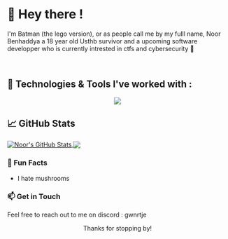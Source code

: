 

<h1 > 👋 Hey there ! </h1>

<p>
  I'm Batman (the lego version), or as people call me by my fulll name, Noor Benhaddya a 18 year old Usthb survivor and a upcoming software developper who is currently intrested in ctfs and cybersecurity 🚀
</p>

<br>

##  🔧 Technologies & Tools I've worked with :
<p align="center">
<img src="https://skillicons.dev/icons?i=git,c,html,css,js,java,tailwind,react,nodejs,materialui,linux,solidity" />


## &#x1f4c8; GitHub Stats

<a href="https://github.com/Nooorrrr/Nooorrrr.git">
  <img align="center" src="https://github-readme-stats.vercel.app/api?username=Nooorrrr&hide_border=true&count_private=true&show_icons=true&theme=gotham" alt="Noor's GitHub Stats" />
</a>
<a href="https://github.com/Nooorrrr/Nooorrrr.git">
  <img align="center" src="https://github-readme-stats.vercel.app/api/top-langs/?username=Nooorrrr&hide_border=true&count_private=true&show_icons=true&theme=gotham&langs_count=3" />
</a>





### 🌟 Fun Facts

- I hate mushrooms

### 📫 Get in Touch

Feel free to reach out to me on discord : gwnrtje

<p align="center">Thanks for stopping by! </p>

